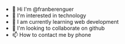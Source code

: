 - 👋 Hi I'm @franberenguer
- 👀 I'm interested in technology
- 🌱 I am currently learning web development
- 💞️ I'm looking to collaborate on github
- 📫 How to contact me by phone

<!---
franberenguer/franberenguer is a ✨ special ✨ repository because its `README.md` (this file) appears on your GitHub profile.
You can click the Preview link to see the changes.
--->
